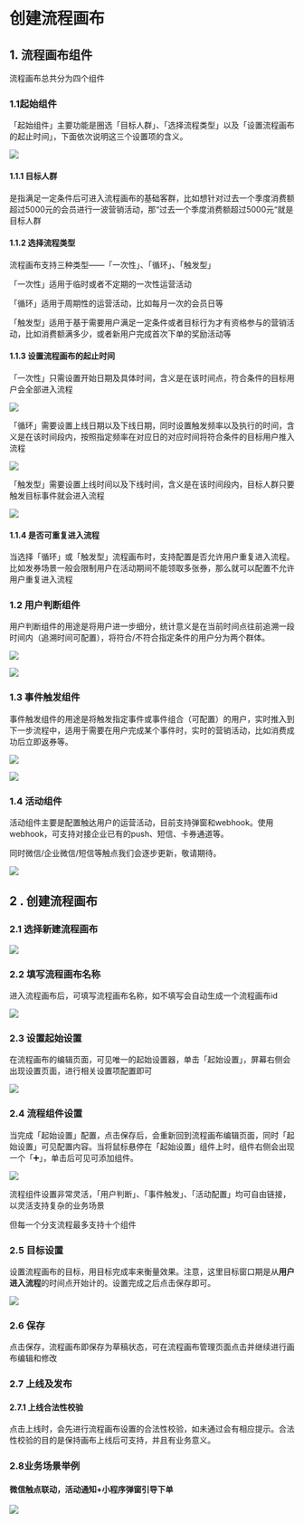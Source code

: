 # 创建流程画布

## 1. 流程画布组件

流程画布总共分为四个组件

### 1.1起始组件

「起始组件」主要功能是圈选「目标人群」、「选择流程类型」以及「设置流程画布的起止时间」，下面依次说明这三个设置项的含义。

![](../../../.gitbook/assets/image%20%28388%29.png)

#### **1.1.1 目标人群**

是指满足一定条件后可进入流程画布的基础客群，比如想针对过去一个季度消费额超过5000元的会员进行一波营销活动，那“过去一个季度消费额超过5000元“就是目标人群

#### **1.1.2 选择流程类型**

流程画布支持三种类型——「一次性」、「循环」、「触发型」

「一次性」适用于临时或者不定期的一次性运营活动

「循环」适用于周期性的运营活动，比如每月一次的会员日等

「触发型」适用于基于需要用户满足一定条件或者目标行为才有资格参与的营销活动，比如消费额满多少，或者新用户完成首次下单的奖励活动等

#### **1.1.3 设置流程画布的起止时间**

「一次性」只需设置开始日期及具体时间，含义是在该时间点，符合条件的目标用户会全部进入流程

![](../../../.gitbook/assets/image%20%28390%29.png)

「循环」需要设置上线日期以及下线日期，同时设置触发频率以及执行的时间，含义是在该时间段内，按照指定频率在对应日的对应时间将符合条件的目标用户推入流程

![](../../../.gitbook/assets/image%20%28387%29.png)

「触发型」需要设置上线时间以及下线时间，含义是在该时间段内，目标人群只要触发目标事件就会进入流程

![](../../../.gitbook/assets/image%20%28382%29.png)

#### **1.1.4 是否可重复进入流程**

当选择「循环」或「触发型」流程画布时，支持配置是否允许用户重复进入流程。比如发券场景一般会限制用户在活动期间不能领取多张券，那么就可以配置不允许用户重复进入流程



### 1.2 用户判断组件

用户判断组件的用途是将用户进一步细分，统计意义是在当前时间点往前追溯一段时间内（追溯时间可配置），将符合/不符合指定条件的用户分为两个群体。

![](../../../.gitbook/assets/image%20%28384%29.png)

![](../../../.gitbook/assets/image%20%28383%29.png)



### 1.3 事件触发组件

事件触发组件的用途是将触发指定事件或事件组合（可配置）的用户，实时推入到下一步流程中，适用于需要在用户完成某个事件时，实时的营销活动，比如消费成功后立即返券等。

![](../../../.gitbook/assets/image%20%28386%29.png)

![](../../../.gitbook/assets/image%20%28385%29.png)



### 1.4 活动组件

活动组件主要是配置触达用户的运营活动，目前支持弹窗和webhook。使用webhook，可支持对接企业已有的push、短信、卡券通道等。

同时微信/企业微信/短信等触点我们会逐步更新，敬请期待。

![](../../../.gitbook/assets/image%20%28393%29.png)



## 2 . 创建流程画布

### 2.1 选择新建流程画布

![](../../../.gitbook/assets/image%20%28392%29.png)

### 2.2 填写流程画布名称

进入流程画布后，可填写流程画布名称，如不填写会自动生成一个流程画布id

![](../../../.gitbook/assets/image%20%28395%29.png)

### 2.3 设置起始设置

在流程画布的编辑页面，可见唯一的起始设置器，单击「起始设置」，屏幕右侧会出现设置页面，进行相关设置项配置即可

![](../../../.gitbook/assets/image%20%28394%29.png)

### 2.4 流程组件设置

当完成「起始设置」配置，点击保存后，会重新回到流程画布编辑页面，同时「起始设置」可见配置内容。当将鼠标悬停在「起始设置」组件上时，组件右侧会出现一个「➕」，单击后可见可添加组件。

![](../../../.gitbook/assets/image%20%28389%29.png)

流程组件设置非常灵活，「用户判断」、「事件触发」、「活动配置」均可自由链接，以灵活支持复杂的业务场景

但每一个分支流程最多支持十个组件

### 2.5 目标设置

设置流程画布的目标，用目标完成率来衡量效果。注意，这里目标窗口期是从**用户进入流程**的时间点开始计的。设置完成之后点击保存即可。

![](../../../.gitbook/assets/image%20%28391%29.png)



### 2.6 保存

点击保存，流程画布即保存为草稿状态，可在流程画布管理页面点击并继续进行画布编辑和修改



### 2.7 上线及发布

#### 2.7.1 上线合法性校验

点击上线时，会先进行流程画布设置的合法性校验，如未通过会有相应提示。合法性校验的目的是保持画布上线后可支持，并且有业务意义。



### 2.8业务场景举例

#### 微信触点联动，活动通知+小程序弹窗引导下单

![](../../../.gitbook/assets/image%20%28608%29.png)

#### 





